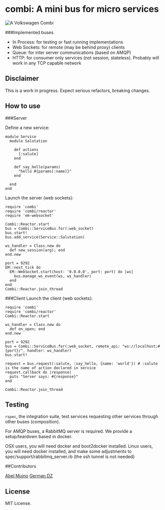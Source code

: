 combi: A mini bus for micro services
====================================

![A Volkswagen Combi](http://upload.wikimedia.org/wikipedia/commons/thumb/a/af/Volkswagen-rapunzel.jpg/640px-Volkswagen-rapunzel.jpg)

###Implemented buses

- In Process: for testing or fast running implementations
- Web Sockets: for remote (may be behind proxy) clients
- Queue: for inter server communications (based on AMQP)
- HTTP: for consumer only services (not session, stateless). Probably will work in any TCP capable network

## Disclaimer

This is a work in progress. Expect serious refactors, breaking changes.

## How to use

###Server

Define a new service:
```
module Service
  module Salutation

    def actions
      [:salute]
    end

    def say_hello(params)
      "hello #{params[:name]}"
    end

  end
end
```
Launch the server (web sockets):
```
require 'combi'
require 'combi/reactor'
require 'em-websocket'

Combi::Reactor.start
bus = Combi::ServiceBus.for(:web_socket)
bus.start!
bus.add_service(Service::Salutation)

ws_handler = Class.new do
  def new_session(arg); end
end.new

port = 9292
EM::next_tick do
  EM::WebSocket.start(host: '0.0.0.0', port: port) do |ws|
    bus.manage_ws_event(ws, ws_handler)
  end
end
Combi::Reactor.join_thread
```

###Client
Launch the client (web sockets):
```
require 'combi'
require 'combi/reactor'
Combi::Reactor.start

ws_handler = Class.new do
  def on_open; end
end.new

port = 9292
bus = Combi::ServiceBus.for(:web_socket, remote_api: "ws://localhost:#{port}/", handler: ws_handler)
bus.start!

request = bus.request(:salute, :say_hello, {name: 'world'}) # :salute is the name of action declared in service
request.callback do |response|
  puts "Server says: #{response}"
end

Combi::Reactor.join_thread
```

## Testing

`rspec`, the integration suite, test services requesting other services through other buses (composition).

For AMQP buses, a RabbitMQ server is required. We provide a setup/teardown based in docker.

OSX users, you will need docker and boot2docker installed.
Linux users, you will need docker installed, and make some adjustments to spec/support/rabbitmq_server.rb (the ssh tunnel is not needed)

##Contributors

[Abel Muino](https://twitter.com/amuino)
[German DZ](https://twitter.com/GermanDZ)

## License

MIT License.
